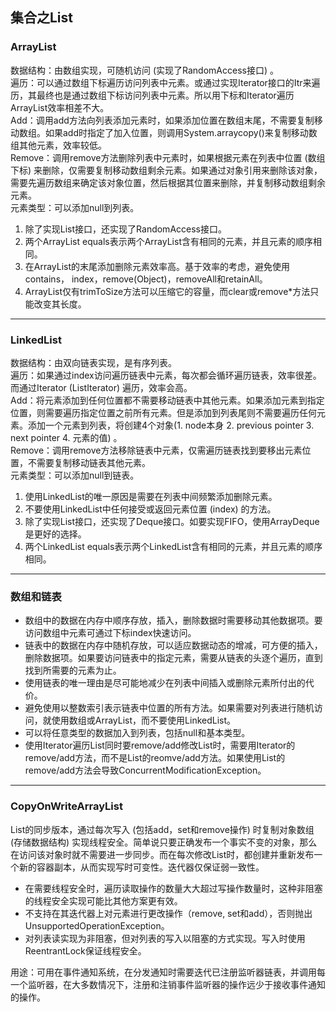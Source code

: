 ## 集合之List

### ArrayList
数据结构：由数组实现，可随机访问 (实现了RandomAccess接口) 。  
遍历：可以通过数组下标遍历访问列表中元素。或通过实现Iterator接口的Itr来遍历，其最终也是通过数组下标访问列表中元素。所以用下标和Iterator遍历ArrayList效率相差不大。  
Add：调用add方法向列表添加元素时，如果添加位置在数组末尾，不需要复制移动数组。如果add时指定了加入位置，则调用System.arraycopy()来复制移动数组其他元素，效率较低。  
Remove：调用remove方法删除列表中元素时，如果根据元素在列表中位置 (数组下标) 来删除，仅需要复制移动数组剩余元素。如果通过对象引用来删除该对象，需要先遍历数组来确定该对象位置，然后根据其位置来删除，并复制移动数组剩余元素。  
元素类型：可以添加null到列表。  

1. 除了实现List接口，还实现了RandomAccess接口。
2. 两个ArrayList equals表示两个ArrayList含有相同的元素，并且元素的顺序相同。
3. 在ArrayList的末尾添加删除元素效率高。基于效率的考虑，避免使用contains， index，remove(Object)，removeAll和retainAll。
4. ArrayList仅有trimToSize方法可以压缩它的容量，而clear或remove*方法只能改变其长度。
***

### LinkedList
数据结构：由双向链表实现，是有序列表。  
遍历：如果通过index访问遍历链表中元素，每次都会循环遍历链表，效率很差。而通过Iterator (ListIterator) 遍历，效率会高。  
Add：将元素添加到任何位置都不需要移动链表中其他元素。如果添加元素到指定位置，则需要遍历指定位置之前所有元素。但是添加到列表尾则不需要遍历任何元素。添加一个元素到列表，将创建4个对象(1. node本身 2. previous pointer 3. next pointer 4. 元素的值) 。  
Remove：调用remove方法移除链表中元素，仅需遍历链表找到要移出元素位置，不需要复制移动链表其他元素。  
元素类型：可以添加null到链表。  

1. 使用LinkedList的唯一原因是需要在列表中间频繁添加删除元素。
2. 不要使用LinkedList中任何接受或返回元素位置 (index) 的方法。
3. 除了实现List接口，还实现了Deque接口。如要实现FIFO，使用ArrayDeque是更好的选择。
4. 两个LinkedList equals表示两个LinkedList含有相同的元素，并且元素的顺序相同。
***

### 数组和链表
* 数组中的数据在内存中顺序存放，插入，删除数据时需要移动其他数据项。要访问数组中元素可通过下标index快速访问。
* 链表中的数据在内存中随机存放，可以适应数据动态的增减，可方便的插入，删除数据项。如果要访问链表中的指定元素，需要从链表的头逐个遍历，直到找到所需要的元素为止。
* 使用链表的唯一理由是尽可能地减少在列表中间插入或删除元素所付出的代价。
* 避免使用以整数索引表示链表中位置的所有方法。如果需要对列表进行随机访问，就使用数组或ArrayList，而不要使用LinkedList。
* 可以将任意类型的数据加入到列表，包括null和基本类型。
* 使用Iterator遍历List同时要remove/add修改List时，需要用Iterator的remove/add方法，而不是List的reomve/add方法。如果使用List的remove/add方法会导致ConcurrentModificationException。
***

### CopyOnWriteArrayList
List的同步版本，通过每次写入 (包括add，set和remove操作) 时复制对象数组 (存储数据结构) 实现线程安全。简单说只要正确发布一个事实不变的对象，那么在访问该对象时就不需要进一步同步。而在每次修改List时，都创建并重新发布一个新的容器副本，从而实现写时可变性。迭代器仅保证弱一致性。
* 在需要线程安全时，遍历读取操作的数量大大超过写操作数量时，这种非阻塞的线程安全实现可能比其他方案更有效。
* 不支持在其迭代器上对元素进行更改操作（remove, set和add），否则抛出UnsupportedOperationException。
* 对列表读实现为非阻塞，但对列表的写入以阻塞的方式实现。写入时使用ReentrantLock保证线程安全。

用途：可用在事件通知系统，在分发通知时需要迭代已注册监听器链表，并调用每一个监听器，在大多数情况下，注册和注销事件监听器的操作远少于接收事件通知的操作。
